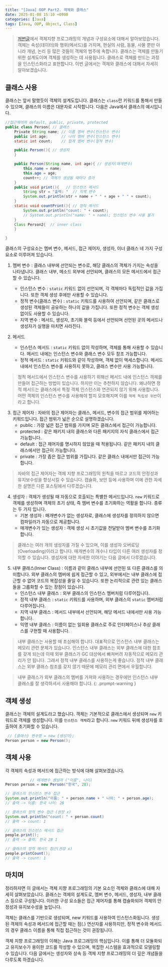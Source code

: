 ```yaml
---
title: "[Java] OOP Part2. 객체와 클래스"
date: 2025-01-08 15:10 +0900
categories: [Java]
tags: [Java, OOP, Object, Class]
---
```


> [저번글](https://euihyunee.github.io/posts/oop_introduction/)에서 객체지향 프로그래밍의 개념과 구성요소에 대해서 알아보았습니다. 객체는 속성(데이터)와 행위(메서드)를 가지며, 현실의 사람, 동물, 사물 뿐만 아니라 개념, 논리 등 많은 것들이 객체의 범주에 속합니다. 클래스는 객체를 만들기 위한 설계도이며 객체를 생성하는 데 사용됩니다. 클래스로 객체를 만드는 과정을 인스턴스화라고 표현합니다. 이번 글에서는 객체와 클래스에 대해서 자세히 알아보겠습니다. 

## 클래스 사용

클래스는 앞서 말했듯이 객체의 설계도입니다. 클래스는 `class`란 키워드를 통해서 만들 수 있으며, 클래스의 이름은 대문자로 시작합니다. 다음은 Java에서 클래스의 예시입니다. 

```java
//접근제어자 default, public, private, protected
public class Person{ // 클래스
    Private String name; // 이름 멤버 변수(인스턴스 변수)
    public int age;      // 나이 멤버 변수(인스턴스 변수)
    static int count;    // 합계 멤버 변수(정적 변수)

    public Person(){ // 생성자
    }

    public Person(String name, int age){ // 생성자(매개변수)
        this.name = name;
        this.age = age;
        count++; // 객체가 생성될 때마다 증가
    }
    public void print(){   // 인스턴스 메서드 
        String str = "출력: "  // 지역 변수
        System.out.println(str + name + " " + age + " " + count);
    }
    static void countPrint(){ // 정적 메서드
        System.out.println("count: " + count);
        // System.out.println("name: " + name); 인스턴스 변수 사용 불가
    }
    Class Person2{  // inner class
    }

}
```

클래스의 구성요소는 멤버 변수, 메서드, 접근 제어자, 생성자, 이너 클래스 네 가지 구성 요소로 이루어져 있습니다. 

1. 멤버 변수 : 클래스 내부에 선언되는 변수로, 해당 클래스의 객체가 가지는 속성을 나타냅니다. 클래스 내부, 메소드 외부에 선언되며, 클래스의 모든 메서드에서 접근할 수 있습니다. 
    - 인스턴스 변수 : `static` 키워드 없이 선언되며, 각 객체마다 독립적인 값을 가집니다. 또한 객체 생성 후에만 사용할 수 있습니다.
    - 정적 변수(클래스 변수) : `static` 키워드를 사용하여 선언되며, 같은 클래스로 생성된 객체들이 공유하는 하나의 값을 가집니다. 또한 정적 변수는 객체 생성 없이도 사용할 수 있습니다. 
    - 지역 변수 : 메서드, 생성자, 초기화 블럭 등에서 선언되며 선언된 곳의 메서드나 생성자가 실행을 마치면 사라진다. 

2. 메서드 
    - 인스턴스 메서드 : `static` 키워드 없이 작성하며, 객체를 통해 사용할 수 있습니다. 메서드 내에는 인스턴스 변수와 클래스 변수 모두 참조 가능합니다. 
    - 정적 메서드 : `static` 키워드와 같이 작성하며, 객체 없이 액세스합니다. 메서드 내에서 인스턴스 변수를 사용하지 못하고, 클래스 변수만 사용 가능합니다. 

> 정적 메서드에서 인스턴스 변수를 사용하기 위해선 메서드 내에 인스턴스 객체를 만들어 접근하는 방법이 있습니다. 하지만 이는 추천하지 않습니다. 왜냐하면 정적 메서드는 클래스에서 특정 객체 인스턴스와 연관되지 않기 위해 사용합니다. 어떤 객체의 인스턴스 변수를 사용해야 할지 모호해지며 이를 `객체 독립성 위반`이라고 합니다. 

3. 접근 제어자 : 자바의 접근 제어자는 클래스, 메서드, 변수의 접근 범위를 제어하는 키워드입니다. 접근 범위가 넓은 순으로 설명하겠습니다.
    - public : 가장 넓은 접근 범위를 가지며 모든 클래스에서 접근이 가능합니다.
    - protected : 같은 패키지 내의 클래스와 다른 패키지의 자식 클래스에서 접근 가능합니다.
    - default : 접근 제어자를 명시하지 않았을 때 적용됩니다. 같은 패키지 내의 클래스에서만 접근이 가능합니다.
    - private : 가장 좁은 접근 범위를 가집니다. 같은 클래스 내에서만 접근이 가능합니다. 
> 자바의 접근 제어자는 객체 지향 프로그래밍의 원칙을 따르고 코드의 안정성과 유지보수성을 향상시킬 수 있습니다. 캡슐화, 보안 등에 사용하며 이에 관한 자세한 설명은 다른 포스팅에서 다루겠습니다. 

4. 생성자 : 객체가 생성될 때 자동으로 호출되는 특별한 메서드입니다. `new` 키워드로 객체를 생성하며 객체의 초기 상태, 즉 멤버 변수를 초기화하는 역활을 합니다. 종류는 두 가지 입니다.
    - 기본 생성자 : 매개변수가 없는 생성자로, 클래스에 생성자를 정의하지 않으면 컴파일러가 자동으로 제공합니다.
    - 매개변수가 있는 생성자 : 객체 생성 시 초기값을 전달받아 멤버 변수를 초기화합니다. 

> 클래스는 여러 개의 생성자를 가질 수 있으며, 이를 생성자 오버로딩(Overloading)이라고 합니다. 매개변수의 개수나 타입이 다른 여러 생성자를 정의할 수 있습니다. 생성자에 대한 자세한 이야기는 다음 글에서 다루겠습니다. 

5. 내부 클래스(Inner Class) : 이름과 같이 클래스 내부에 선언된 또 다른 클래스를 의미합니다. 외부 클래스의 멤버에 쉽게 접근할 수 있고, 외부에서는 내부 클래스에 접근할 수 없어 코드의 복잡성을 줄일 수 있습니다. 또한 논리적으로 관련 있는 클래스들을 그룹화할 수 있는 장점이 있습니다. 
    - 인스턴스 내부 클래스 : 외부 클래스의 인스턴스 멤버처럼 다루어집니다.
    - 정적 내부 클래스 : `static` 키워드를 사용하며, 외부 클래스의 `static` 멤버처럼 다루어집니다. 
    - 지역 내부 클래스 : 메서드 내부에서 선언되며, 해당 메서드 내에서만 사용 가능합니다.
    - 익명 내부 클래스 : 이름이 없는 일회용 클래스로 주로 인터페이스나 추상 클래스를 구현할 때 사용합니다. 

> 내부 클래스는 사용할 때 조심해야 합니다. 대표적으로 인스턴스 내부 클래스는 메모리 관련 문제가 있습니다. 인스턴스 내부 클래스는 외부 클래스에 대한 참조를 갖게 되는데 이때 외부 클래스가 GC 대상에서 빠져버려 자동적으로 메모리 관리가 안 됩니다. 그래서 정적 내부 클래스를 사용하는게 좋습니다. 정적 내부 클래스는 외부 클래스 참조를 갖지 않기 때문에 메모리 관리 면에서 우월합니다. 

> 내부 클래스가 외부 클래스의 멤버를 가져와 사용하는 경우에만 인스턴스 내부 클래스를 잘 생각하셔서 사용해야 합니다. 
{: .prompt-warning }
 

## 객체 생성 

클래스는 객체의 설계도라고 했습니다. 객체는 기본적으로 클래스에서 생성되며 `new` 키워드로 객체를 생성합니다. 이를 `인스턴스 객체`라고 합니다. `new` 키워드 뒤에 생성자를 호출하여 초기화할 수 있습니다. 

```java
 // {클래스} 변수명 = new {생성자};
Person person = new Person();
```

## 객체 사용

각 객체의 속성과 메서드에 접근하는 방식에 대해 살펴보겠습니다.

```java
           // 매개변수 생성자 ("이름", 나이)
Person person = new Person("한국", 28); 

// 클래스의 인스턴스 변수 접근
System.out.println("이름: " + person.name + " 나이: " + person.age);
// 출력 -> 이름: 한국 나이: 28

// 클래스의 정적 변수 접근 (권장 x)
System.out.println("count: " + person.count)
// 출력 -> count: 1

// 클래스의 인스턴스 메서드 접근 
people.print();
// 출력 -> 출력: 한국 28 1

// 클래스의 정적 메서드 접근(권장 x)
people.printCount();
// 출력 -> count: 1
```

## 마치며 

정리하자면 이 글에서는 객체 지향 프로그래밍의 기본 요소인 객체와 클래스에 대해 자세히 살펴보았습니다. 클래스는 객체의 설계도로, 멤버 변수, 메서드, 생성자, 내부 클래스 등으로 구성됩니다. 이러한 구성 요소들은 접근 제어자를 통해 캡슐화되어 객체의 안정성과 유지보수성을 높입니다. 

객체는 클래스를 기반으로 생성되며, new 키워드를 사용하여 인스턴스화됩니다. 생성된 객체의 속성과 메서드에 접근할 때는 점(.) 연산자를 사용하지만, 정적 변수와 메서드의 경우 클래스 이름을 통해 직접 접근하는 것이 권장됩니다.

객체 지향 프로그래밍의 이해는 Java 프로그래밍의 핵심입니다. 이를 통해 더 모듈화되고 유지보수가 용이한 코드를 작성할 수 있으며, 복잡한 시스템을 효과적으로 모델링할 수 있습니다. 다음 글에서는 생성자와 상속 등 객체 지향 프로그래밍의 더 깊은 개념들을 다루도록 하겠습니다.